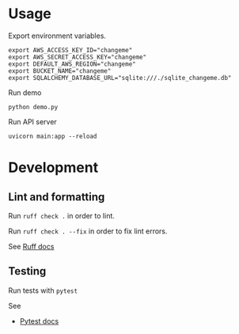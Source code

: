 # Usage

Export environment variables.

```
export AWS_ACCESS_KEY_ID="changeme"
export AWS_SECRET_ACCESS_KEY="changeme"
export DEFAULT_AWS_REGION="changeme"
export BUCKET_NAME="changeme"
export SQLALCHEMY_DATABASE_URL="sqlite:///./sqlite_changeme.db"
```

Run demo

```
python demo.py
```

Run API server
```
uvicorn main:app --reload
```

# Development


## Lint and formatting

Run `ruff check .` in order to lint.

Run `ruff check . --fix` in order to fix lint errors.

See [Ruff docs](https://docs.astral.sh/ruff/)

## Testing

Run tests with `pytest`

See

- [Pytest docs](https://docs.pytest.org/en/7.4.x/)
